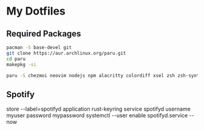 # My Dotfiles

## Required Packages
```bash
pacman -S base-devel git
git clone https://aur.archlinux.org/paru.git
cd paru
makepkg -si
```

```bash
paru -S chezmoi neovim nodejs npm alacritty colordiff xsel zsh zsh-syntax-highlighting starship awesome-terminal-fonts ttf-firacode-nerd ttf-hack-nerd ttf-jetbrains-mono-nerd ttf-sourcecodepro-nerd ttf-dejavu-nerd ttf-font-awesome otf-droid-nerd nodejs npm pacman-contrib python-dbus base-devel git
```

## Spotify
store --label=spotifyd application rust-keyring service spotifyd username myuser password mypassword
systemctl --user enable spotifyd.service --now
